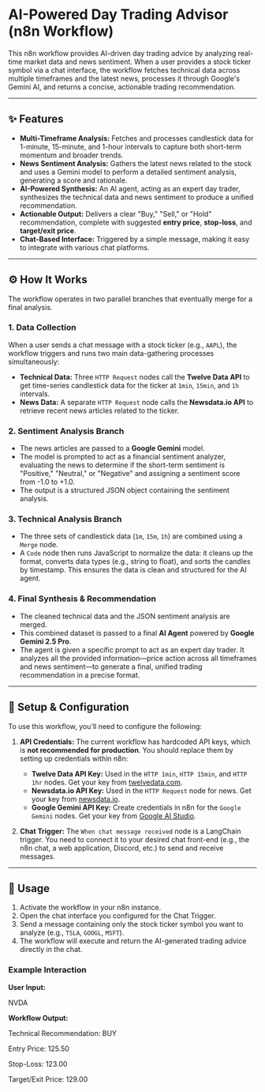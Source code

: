 # AI-Powered Day Trading Advisor (n8n Workflow)

This n8n workflow provides AI-driven day trading advice by analyzing real-time market data and news sentiment. When a user provides a stock ticker symbol via a chat interface, the workflow fetches technical data across multiple timeframes and the latest news, processes it through Google's Gemini AI, and returns a concise, actionable trading recommendation.



---

## ✨ Features

* **Multi-Timeframe Analysis:** Fetches and processes candlestick data for 1-minute, 15-minute, and 1-hour intervals to capture both short-term momentum and broader trends.
* **News Sentiment Analysis:** Gathers the latest news related to the stock and uses a Gemini model to perform a detailed sentiment analysis, generating a score and rationale.
* **AI-Powered Synthesis:** An AI agent, acting as an expert day trader, synthesizes the technical data and news sentiment to produce a unified recommendation.
* **Actionable Output:** Delivers a clear "Buy," "Sell," or "Hold" recommendation, complete with suggested **entry price**, **stop-loss**, and **target/exit price**.
* **Chat-Based Interface:** Triggered by a simple message, making it easy to integrate with various chat platforms.

---

## ⚙️ How It Works

The workflow operates in two parallel branches that eventually merge for a final analysis.

### 1. Data Collection
When a user sends a chat message with a stock ticker (e.g., `AAPL`), the workflow triggers and runs two main data-gathering processes simultaneously:

* **Technical Data:** Three `HTTP Request` nodes call the **Twelve Data API** to get time-series candlestick data for the ticker at `1min`, `15min`, and `1h` intervals.
* **News Data:** A separate `HTTP Request` node calls the **Newsdata.io API** to retrieve recent news articles related to the ticker.

### 2. Sentiment Analysis Branch
* The news articles are passed to a **Google Gemini** model.
* The model is prompted to act as a financial sentiment analyzer, evaluating the news to determine if the short-term sentiment is "Positive," "Neutral," or "Negative" and assigning a sentiment score from -1.0 to +1.0.
* The output is a structured JSON object containing the sentiment analysis.

### 3. Technical Analysis Branch
* The three sets of candlestick data (`1m`, `15m`, `1h`) are combined using a `Merge` node.
* A `Code` node then runs JavaScript to normalize the data: it cleans up the format, converts data types (e.g., string to float), and sorts the candles by timestamp. This ensures the data is clean and structured for the AI agent.

### 4. Final Synthesis & Recommendation
* The cleaned technical data and the JSON sentiment analysis are merged.
* This combined dataset is passed to a final **AI Agent** powered by **Google Gemini 2.5 Pro**.
* The agent is given a specific prompt to act as an expert day trader. It analyzes all the provided information—price action across all timeframes and news sentiment—to generate a final, unified trading recommendation in a precise format.

---

## 🔧 Setup & Configuration

To use this workflow, you'll need to configure the following:

1.  **API Credentials:** The current workflow has hardcoded API keys, which is **not recommended for production**. You should replace them by setting up credentials within n8n:
    * **Twelve Data API Key:** Used in the `HTTP 1min`, `HTTP 15min`, and `HTTP 1hr` nodes. Get your key from [twelvedata.com](https://twelvedata.com/).
    * **Newsdata.io API Key:** Used in the `HTTP Request` node for news. Get your key from [newsdata.io](https://newsdata.io/).
    * **Google Gemini API Key:** Create credentials in n8n for the `Google Gemini` nodes. Get your key from [Google AI Studio](https://aistudio.google.com/app/apikey).

2.  **Chat Trigger:** The `When chat message received` node is a LangChain trigger. You need to connect it to your desired chat front-end (e.g., the n8n chat, a web application, Discord, etc.) to send and receive messages.

---

## 🚀 Usage

1.  Activate the workflow in your n8n instance.
2.  Open the chat interface you configured for the Chat Trigger.
3.  Send a message containing only the stock ticker symbol you want to analyze (e.g., `TSLA`, `GOOGL`, `MSFT`).
4.  The workflow will execute and return the AI-generated trading advice directly in the chat.

### Example Interaction

**User Input:**

NVDA

**Workflow Output:**

Technical Recommendation: BUY

Entry Price: 125.50

Stop-Loss: 123.00

Target/Exit Price: 129.00


